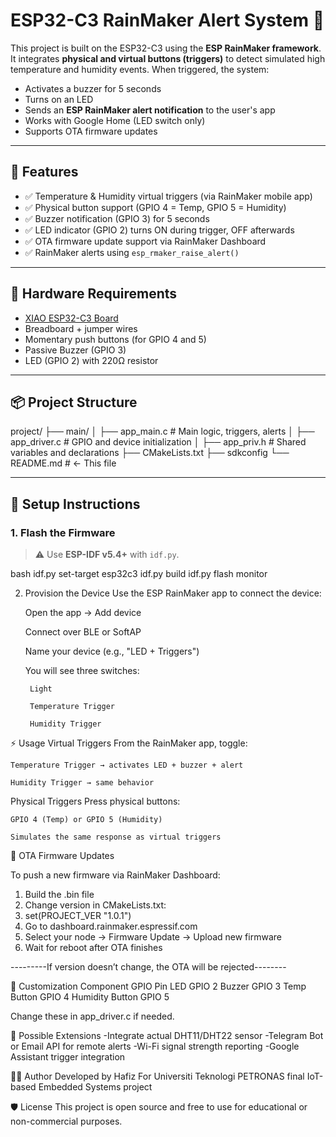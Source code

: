 # ESP32-C3 RainMaker Alert System 🚨

This project is built on the ESP32-C3 using the **ESP RainMaker framework**. It integrates **physical and virtual buttons (triggers)** to detect simulated high temperature and humidity events. When triggered, the system:

- Activates a buzzer for 5 seconds
- Turns on an LED
- Sends an **ESP RainMaker alert notification** to the user's app
- Works with Google Home (LED switch only)
- Supports OTA firmware updates

---

## 🧠 Features

- ✅ Temperature & Humidity virtual triggers (via RainMaker mobile app)
- ✅ Physical button support (GPIO 4 = Temp, GPIO 5 = Humidity)
- ✅ Buzzer notification (GPIO 3) for 5 seconds
- ✅ LED indicator (GPIO 2) turns ON during trigger, OFF afterwards
- ✅ OTA firmware update support via RainMaker Dashboard
- ✅ RainMaker alerts using `esp_rmaker_raise_alert()`

---

## 🧰 Hardware Requirements

- [XIAO ESP32-C3 Board](https://wiki.seeedstudio.com/XIAO_ESP32C3_Getting_Started/)
- Breadboard + jumper wires
- Momentary push buttons (for GPIO 4 and 5)
- Passive Buzzer (GPIO 3)
- LED (GPIO 2) with 220Ω resistor

---

## 📦 Project Structure

project/ 
├── main/ 
│     ├── app_main.c # Main logic, triggers, alerts 
│     ├── app_driver.c # GPIO and device initialization 
│     ├── app_priv.h # Shared variables and declarations 
      ├── CMakeLists.txt 
      ├── sdkconfig 
      └── README.md # ← This file


---

## 🚀 Setup Instructions

### 1. Flash the Firmware

> ⚠️ Use **ESP-IDF v5.4+** with `idf.py`.

bash
idf.py set-target esp32c3
idf.py build
idf.py flash monitor

2. Provision the Device
Use the ESP RainMaker app to connect the device:

    Open the app → Add device

    Connect over BLE or SoftAP

    Name your device (e.g., "LED + Triggers")

    You will see three switches:

        Light

        Temperature Trigger

        Humidity Trigger

⚡ Usage
Virtual Triggers
From the RainMaker app, toggle:

    Temperature Trigger → activates LED + buzzer + alert

    Humidity Trigger → same behavior

Physical Triggers
Press physical buttons:

    GPIO 4 (Temp) or GPIO 5 (Humidity)

    Simulates the same response as virtual triggers

🔁 OTA Firmware Updates

To push a new firmware via RainMaker Dashboard:

1. Build the .bin file
2. Change version in CMakeLists.txt:
3. set(PROJECT_VER "1.0.1")
4. Go to dashboard.rainmaker.espressif.com
5. Select your node → Firmware Update → Upload new firmware
6. Wait for reboot after OTA finishes

---------If version doesn’t change, the OTA will be rejected--------

📜 Customization
Component	        GPIO Pin
LED	                GPIO 2
Buzzer	            GPIO 3
Temp Button	        GPIO 4
Humidity Button	    GPIO 5

Change these in app_driver.c if needed.

🧩 Possible Extensions
-Integrate actual DHT11/DHT22 sensor
-Telegram Bot or Email API for remote alerts
-Wi-Fi signal strength reporting
-Google Assistant trigger integration

👨‍💻 Author
Developed by Hafiz
For Universiti Teknologi PETRONAS final IoT-based Embedded Systems project

🛡 License
This project is open source and free to use for educational or non-commercial purposes.
